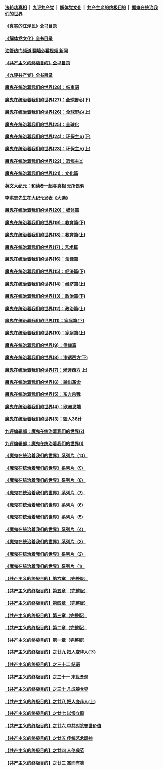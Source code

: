 ####  [法轮功真相](../../../../basic/blob/master/README.md?t=07220731) &nbsp;|&nbsp; [九评共产党](../../../../9ping.md/blob/master/README.md?t=07220731) &nbsp;|&nbsp; [解体党文化](../../../../jtdwh.md/blob/master/README.md?t=07220731)  &nbsp;|&nbsp; [共产主义的终极目的](../../../../gczydzjmd.md/blob/master/README.md?t=07220731) &nbsp;|&nbsp; [魔鬼在统治我们的世界](../../../../mgztzwmdsj.md/blob/master/README.md?t=07220731) 

#### [《真实的江泽民》全书目录](../pages/nsc422/n13721399.md?t=07220731) 

#### [《解体党文化》全书目录](../pages/nsc422/n13721157.md?t=07220731) 

#### [油管热门频道 翻墙必看视频 新闻](http://45.76.130.85:81/youtube.html?07220731)

#### [《共产主义的终极目的》全书目录](../pages/nsc422/n13721048.md?t=07220731) 

#### [《九评共产党》全书目录](../pages/nsc422/n13708085.md?t=07220731) 

#### [魔鬼在统治着我们的世界(28)：结束语](../pages/nsc422/n10936246.md?t=07220731) 

#### [魔鬼在统治着我们的世界(27)：全球野心(下)](../pages/nsc422/n10928319.md?t=07220731) 

#### [魔鬼在统治着我们的世界(26)：全球野心(上)](../pages/nsc422/n10900318.md?t=07220731) 

#### [魔鬼在统治着我们的世界(25)：全球化](../pages/nsc422/n10788205.md?t=07220731) 

#### [魔鬼在统治着我们的世界(24)：环保主义(下)](../pages/nsc422/n10695307.md?t=07220731) 

#### [魔鬼在统治着我们的世界(23)：环保主义(上)](../pages/nsc422/n10688613.md?t=07220731) 

#### [魔鬼在统治着我们的世界(22)：恐怖主义](../pages/nsc422/n10614727.md?t=07220731) 

#### [魔鬼在统治着我们的世界(21)：文化篇](../pages/nsc422/n10597706.md?t=07220731) 

#### [英文大纪元：和读者一起寻真相 无所畏惧](../pages/nsc422/n12542027.md?t=07220731) 

#### [李洪志先生在大纪元发表《大选》](../pages/nsc422/n12534746.md?t=07220731) 

#### [魔鬼在统治着我们的世界(20)：媒体篇](../pages/nsc422/n10586579.md?t=07220731) 

#### [魔鬼在统治着我们的世界(19)：教育篇(下)](../pages/nsc422/n10564808.md?t=07220731) 

#### [魔鬼在统治着我们的世界(18)：教育篇(上)](../pages/nsc422/n10526970.md?t=07220731) 

#### [魔鬼在统治着我们的世界(17)：艺术篇](../pages/nsc422/n10499093.md?t=07220731) 

#### [魔鬼在统治着我们的世界(16)：法律篇](../pages/nsc422/n10485969.md?t=07220731) 

#### [魔鬼在统治着我们的世界(15)：经济篇(下)](../pages/nsc422/n10469975.md?t=07220731) 

#### [魔鬼在统治着我们的世界(14)：经济篇(上)](../pages/nsc422/n10457370.md?t=07220731) 

#### [魔鬼在统治着我们的世界(13)：政治篇(下)](../pages/nsc422/n10448270.md?t=07220731) 

#### [魔鬼在统治着我们的世界(12)：政治篇(上)](../pages/nsc422/n10444576.md?t=07220731) 

#### [魔鬼在统治着我们的世界(11)：家庭篇(下)](../pages/nsc422/n10440961.md?t=07220731) 

#### [魔鬼在统治着我们的世界(10)：家庭篇(上)](../pages/nsc422/n10435448.md?t=07220731) 

#### [魔鬼在统治着我们的世界(9)：信仰篇](../pages/nsc422/n10432159.md?t=07220731) 

#### [魔鬼在统治着我们的世界(8)：渗透西方(下)](../pages/nsc422/n10429603.md?t=07220731) 

#### [魔鬼在统治着我们的世界(7)：渗透西方(上)](../pages/nsc422/n10426013.md?t=07220731) 

#### [魔鬼在统治着我们的世界(6)：输出革命](../pages/nsc422/n10421536.md?t=07220731) 

#### [魔鬼在统治着我们的世界(5)：东方杀戮](../pages/nsc422/n10417707.md?t=07220731) 

#### [魔鬼在统治着我们的世界(4)：欧洲发端](../pages/nsc422/n10414890.md?t=07220731) 

#### [魔鬼在统治着我们的世界(3)：毁人36计](../pages/nsc422/n10411583.md?t=07220731) 

#### [九评编辑部：魔鬼在统治着我们的世界(2)](../pages/nsc422/n10410036.md?t=07220731) 

#### [九评编辑部：魔鬼在统治着我们的世界(1)](../pages/nsc422/n10406825.md?t=07220731) 

#### [《魔鬼在统治着我们的世界》系列片（10）](../pages/nsc422/n12292670.md?t=07220731) 

#### [《魔鬼在统治着我们的世界》系列片（9）](../pages/nsc422/n12290859.md?t=07220731) 

#### [《魔鬼在统治着我们的世界》系列片（8）](../pages/nsc422/n12287445.md?t=07220731) 

#### [《魔鬼在统治着我们的世界》系列片（7）](../pages/nsc422/n12283425.md?t=07220731) 

#### [《魔鬼在统治着我们的世界》系列片（6）](../pages/nsc422/n12282314.md?t=07220731) 

#### [《魔鬼在统治着我们的世界》系列片（5）](../pages/nsc422/n12281419.md?t=07220731) 

#### [《魔鬼在统治着我们的世界》系列片（4）](../pages/nsc422/n12274024.md?t=07220731) 

#### [《魔鬼在统治着我们的世界》系列片（3）](../pages/nsc422/n12271322.md?t=07220731) 

#### [《魔鬼在统治着我们的世界》系列片（2）](../pages/nsc422/n12269049.md?t=07220731) 

#### [《魔鬼在统治着我们的世界》系列片（1）](../pages/nsc422/n12267575.md?t=07220731) 

#### [【共产主义的终极目的】第六章 （完整版）](../pages/nsc422/n11428913.md?t=07220731) 

#### [【共产主义的终极目的】第五章 （完整版）](../pages/nsc422/n11428912.md?t=07220731) 

#### [【共产主义的终极目的】第四章 （完整版）](../pages/nsc422/n11428907.md?t=07220731) 

#### [【共产主义的终极目的】第三章（完整版）](../pages/nsc422/n11428848.md?t=07220731) 

#### [【共产主义的终极目的】第二章（完整版）](../pages/nsc422/n11428831.md?t=07220731) 

#### [【共产主义的终极目的】第一章（完整版）](../pages/nsc422/n11417651.md?t=07220731) 

#### [【共产主义的终极目的】之廿九 把人变非人(下)](../pages/nsc422/n11344140.md?t=07220731) 

#### [【共产主义的终极目的】之三十二 结语](../pages/nsc422/n11360535.md?t=07220731) 

#### [【共产主义的终极目的】之三十一 末世景观](../pages/nsc422/n11351129.md?t=07220731) 

#### [【共产主义的终极目的】之三十 几成狼世界](../pages/nsc422/n11348280.md?t=07220731) 

#### [【共产主义的终极目的】之廿八 把人变非人(上)](../pages/nsc422/n11340492.md?t=07220731) 

#### [【共产主义的终极目的】之廿七 以恨立国](../pages/nsc422/n11336944.md?t=07220731) 

#### [【共产主义的终极目的】之廿六 中共对抗普世价值](../pages/nsc422/n11324785.md?t=07220731) 

#### [【共产主义的终极目的】之廿五 传统艺术颂神](../pages/nsc422/n11296396.md?t=07220731) 

#### [【共产主义的终极目的】之廿四 人伦典范](../pages/nsc422/n11296397.md?t=07220731) 

#### [【共产主义的终极目的】之廿三 富而有德](../pages/nsc422/n11283598.md?t=07220731) 

<img src='http://gfw-breaker.win/goodnews/indexes/nsc422.md' width='0px' height='0px'/>
